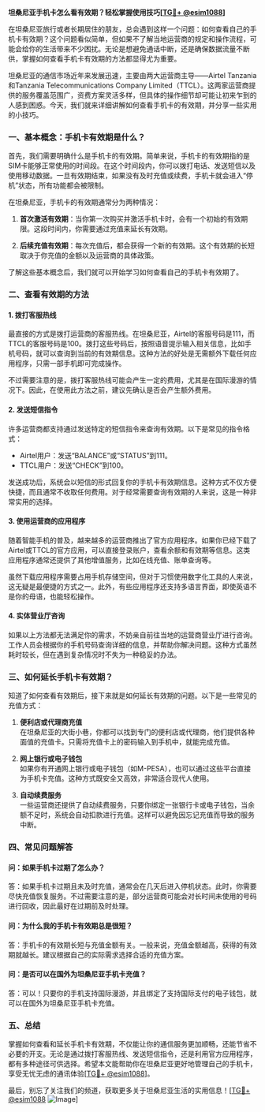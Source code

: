 **坦桑尼亚手机卡怎么看有效期？轻松掌握使用技巧[[TG💪+ @esim1088](https://t.me/s/esim1088)]**

在坦桑尼亚旅行或者长期居住的朋友，总会遇到这样一个问题：如何查看自己的手机卡有效期？这个问题看似简单，但如果不了解当地运营商的规定和操作流程，可能会给你的生活带来不少困扰。无论是想避免通话中断，还是确保数据流量不断供，掌握如何查看手机卡有效期的方法都显得尤为重要。

坦桑尼亚的通信市场近年来发展迅速，主要由两大运营商主导——Airtel Tanzania和Tanzania Telecommunications Company Limited（TTCL）。这两家运营商提供的服务覆盖范围广，资费方案灵活多样，但具体的操作细节却可能让初来乍到的人感到困惑。今天，我们就来详细讲解如何查看手机卡的有效期，并分享一些实用的小技巧。

### **一、基本概念：手机卡有效期是什么？**

首先，我们需要明确什么是手机卡的有效期。简单来说，手机卡的有效期指的是SIM卡能够正常使用的时间段。在这个时间段内，你可以拨打电话、发送短信以及使用移动数据。一旦有效期结束，如果没有及时充值或续费，手机卡就会进入“停机”状态，所有功能都会被限制。

在坦桑尼亚，手机卡的有效期通常分为两种情况：

1. **首次激活有效期**：当你第一次购买并激活手机卡时，会有一个初始的有效期限。这段时间内，你需要通过充值来延长有效期。
   
2. **后续充值有效期**：每次充值后，都会获得一个新的有效期。这个有效期的长短取决于你充值的金额以及运营商的具体政策。

了解这些基本概念后，我们就可以开始学习如何查看自己的手机卡有效期了。

### **二、查看有效期的方法**

#### **1. 拨打客服热线**
最直接的方式是拨打运营商的客服热线。在坦桑尼亚，Airtel的客服号码是111，而TTCL的客服号码是100。拨打这些号码后，按照语音提示输入相关信息，比如手机号码，就可以查询到当前的有效期信息。这种方法的好处是无需额外下载任何应用程序，只需一部手机即可完成操作。

不过需要注意的是，拨打客服热线可能会产生一定的费用，尤其是在国际漫游的情况下。因此，在使用此方法之前，建议先确认是否会产生额外费用。

#### **2. 发送短信指令**
许多运营商都支持通过发送特定的短信指令来查询有效期。以下是常见的指令格式：

- Airtel用户：发送“BALANCE”或“STATUS”到111。
- TTCL用户：发送“CHECK”到100。

发送成功后，系统会以短信的形式回复你的手机卡有效期信息。这种方式不仅方便快捷，而且通常不收取任何费用。对于经常需要查询有效期的人来说，这是一种非常实用的选择。

#### **3. 使用运营商的应用程序**
随着智能手机的普及，越来越多的运营商推出了官方应用程序。如果你已经下载了Airtel或TTCL的官方应用，可以直接登录账户，查看余额和有效期等信息。这类应用程序通常还提供了其他增值服务，比如在线充值、账单查询等。

虽然下载应用程序需要占用手机存储空间，但对于习惯使用数字化工具的人来说，这无疑是最便捷的方式之一。此外，有些应用程序还支持多语言界面，即使英语不是你的母语，也能轻松操作。

#### **4. 实体营业厅咨询**
如果以上方法都无法满足你的需求，不妨亲自前往当地的运营商营业厅进行咨询。工作人员会根据你的手机号码查询详细的信息，并帮助你解决问题。这种方式虽然耗时较长，但在遇到复杂情况时不失为一种稳妥的办法。

### **三、如何延长手机卡有效期？**

知道了如何查看有效期后，接下来就是如何延长有效期的问题。以下是一些常见的充值方式：

1. **便利店或代理商充值**  
   在坦桑尼亚的大街小巷，你都可以找到专门的便利店或代理商，他们提供各种面值的充值卡。只需将充值卡上的密码输入到手机中，就能完成充值。

2. **网上银行或电子钱包**  
   如果你有开通网上银行或电子钱包（如M-PESA），也可以通过这些平台直接为手机卡充值。这种方式既安全又高效，非常适合现代人使用。

3. **自动续费服务**  
   一些运营商还提供了自动续费服务，只要你绑定一张银行卡或电子钱包，当余额不足时，系统会自动扣款进行充值。这样可以避免因忘记充值而导致的服务中断。

### **四、常见问题解答**

#### **问：如果手机卡过期了怎么办？**
答：如果手机卡过期且未及时充值，通常会在几天后进入停机状态。此时，你需要尽快充值恢复服务。不过需要注意的是，部分运营商可能会对长时间未使用的号码进行回收，因此最好在过期前及时处理。

#### **问：为什么我的手机卡有效期总是很短？**
答：手机卡的有效期长短与充值金额有关。一般来说，充值金额越高，获得的有效期就越长。建议根据自己的实际需求选择合适的充值方案。

#### **问：是否可以在国外为坦桑尼亚手机卡充值？**
答：可以！只要你的手机支持国际漫游，并且绑定了支持国际支付的电子钱包，就可以在国外为坦桑尼亚手机卡充值。

### **五、总结**

掌握如何查看和延长手机卡有效期，不仅能让你的通信服务更加顺畅，还能节省不必要的开支。无论是通过拨打客服热线、发送短信指令，还是利用官方应用程序，都有多种途径可供选择。希望本文能帮助你在坦桑尼亚更好地管理自己的手机卡，享受无忧无虑的通讯体验[[TG💪+ @esim1088](https://t.me/s/esim1088)]。

最后，别忘了关注我们的频道，获取更多关于坦桑尼亚生活的实用信息！[[TG💪+ @esim1088](https://t.me/s/esim1088) ![Image](https://i.postimg.cc/4NQfJmqS/Snipaste-2025-05-13-00-14-12.png)]
